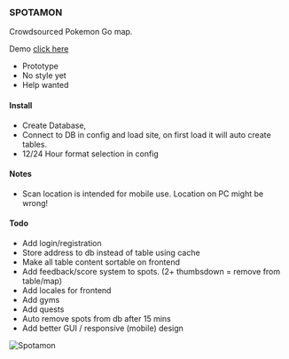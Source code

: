 ### SPOTAMON

Crowdsourced Pokemon Go map.

Demo <a href="http://www.spotamon.com">click here</a>

- Prototype
- No style yet
- Help wanted


#### Install
- Create Database,
- Connect to DB in config and load site, on first load it will auto create tables. 
- 12/24 Hour format selection in config


#### Notes
- Scan location is intended for mobile use. Location on PC might be wrong!


#### Todo
- Add login/registration
- Store address to db instead of table using cache
- Make all table content sortable on frontend
- Add feedback/score system to spots. (2+ thumbsdown = remove from table/map)
- Add locales for frontend
- Add gyms
- Add quests
- Auto remove spots from db after 15 mins
- Add better GUI / responsive (mobile) design


![Spotamon](https://github.com/darkelement1987/spotamon/raw/main/spotamon.png)
